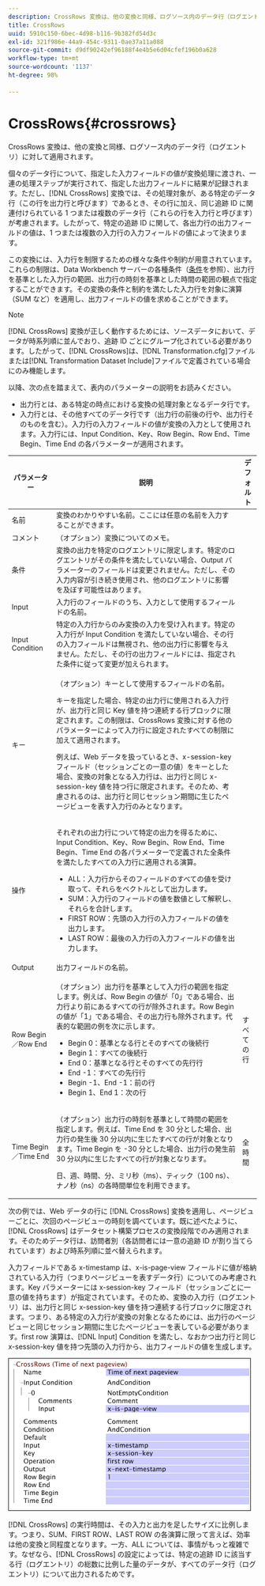 ```yaml
---
description: CrossRows 変換は、他の変換と同様、ログソース内のデータ行（ログエントリ）に対して適用されます。
title: CrossRows
uuid: 5910c150-6bec-4d98-b116-9b382fd54d3c
exl-id: 321f986e-44a9-454c-9311-0ae37a11a088
source-git-commit: d9df90242ef96188f4e4b5e6d04cfef196b0a628
workflow-type: tm+mt
source-wordcount: '1137'
ht-degree: 98%

---
```


# CrossRows{#crossrows}

CrossRows 変換は、他の変換と同様、ログソース内のデータ行（ログエントリ）に対して適用されます。

個々のデータ行について、指定した入力フィールドの値が変換処理に渡され、一連の処理ステップが実行されて、指定した出力フィールドに結果が記録されます。ただし、[!DNL CrossRows] 変換では、その処理対象が、ある特定のデータ行（この行を出力行と呼びます）であるとき、その行に加え、同じ追跡 ID に関連付けられている 1 つまたは複数のデータ行（これらの行を入力行と呼びます）が考慮されます。したがって、特定の追跡 ID に関して、各出力行の出力フィールドの値は、1 つまたは複数の入力行の入力フィールドの値によって決まります。

この変換には、入力行を制限するための様々な条件や制約が用意されています。これらの制限は、Data Workbench サーバーの各種条件（[条件](../../../../../home/c-dataset-const-proc/c-conditions/c-abt-cond.md)を参照）、出力行を基準とした入力行の範囲、出力行の時刻を基準とした時間の範囲の観点で指定することができます。その変換の条件と制約を満たした入力行を対象に演算（SUM など）を適用し、出力フィールドの値を求めることができます。

>[!NOTE]
>
>[!DNL CrossRows] 変換が正しく動作するためには、ソースデータにおいて、データが時系列順に並んでおり、追跡 ID ごとにグループ化されている必要があります。したがって、[!DNL CrossRows]は、[!DNL Transformation.cfg]ファイルまたは[!DNL Transformation Dataset Include]ファイルで定義されている場合にのみ機能します。

以降、次の点を踏まえて、表内のパラメーターの説明をお読みください。

* 出力行とは、ある特定の時点における変換の処理対象となるデータ行です。
* 入力行とは、その他すべてのデータ行です（出力行の前後の行や、出力行そのものを含む）。入力行の入力フィールドの値が変換の入力として使用されます。入力行には、Input Condition、Key、Row Begin、Row End、Time Begin、Time End の各パラメーターが適用されます。

<table id="table_152851484AFF4C50AF736DC62FAA43E3"> 
 <thead> 
  <tr> 
   <th colname="col1" class="entry"> パラメーター </th> 
   <th colname="col2" class="entry"> 説明 </th> 
   <th colname="col3" class="entry"> デフォルト </th> 
  </tr> 
 </thead>
 <tbody> 
  <tr> 
   <td colname="col1"> 名前 </td> 
   <td colname="col2"> 変換のわかりやすい名前。ここには任意の名前を入力することができます。 </td> 
   <td colname="col3"> </td> 
  </tr> 
  <tr> 
   <td colname="col1"> コメント </td> 
   <td colname="col2"> （オプション）変換についてのメモ。 </td> 
   <td colname="col3"> </td> 
  </tr> 
  <tr> 
   <td colname="col1"> 条件 </td> 
   <td colname="col2"> 変換の出力を特定のログエントリに限定します。特定のログエントリがその条件を満たしていない場合、Output パラメーターのフィールドは変更されません。ただし、その入力内容が引き続き使用され、他のログエントリに影響を及ぼす可能性はあります。 </td> 
   <td colname="col3"> </td> 
  </tr> 
  <tr> 
   <td colname="col1"> Input </td> 
   <td colname="col2"> 入力行のフィールドのうち、入力として使用するフィールドの名前。 </td> 
   <td colname="col3"> </td> 
  </tr> 
  <tr> 
   <td colname="col1"> Input Condition </td> 
   <td colname="col2"> 特定の入力行からのみ変換の入力を受け入れます。特定の入力行が Input Condition を満たしていない場合、その行の入力フィールドは無視され、他の出力行に影響を与えません。ただし、その行の出力フィールドには、指定された条件に従って変更が加えられます。 </td> 
   <td colname="col3"> </td> 
  </tr> 
  <tr> 
   <td colname="col1"> キー </td> 
   <td colname="col2"> <p>（オプション）キーとして使用するフィールドの名前。 </p> <p> キーを指定した場合、特定の出力行に使用される入力行が、出力行と同じ Key 値を持つ連続する行ブロックに限定されます。この制限は、<span class="wintitle">CrossRows</span> 変換に対する他のパラメーターによって入力行に設定されたすべての制限に加えて適用されます。 </p> <p> 例えば、Web データを扱っているとき、x-session-key フィールド（セッションごとの一意の値）をキーとした場合、変換の対象となる入力行は、出力行と同じ x-session-key 値を持つ行に限定されます。そのため、考慮されるのは、出力行と同じセッション期間に生じたページビューを表す入力行のみとなります。 </p> </td> 
   <td colname="col3"> </td> 
  </tr> 
  <tr> 
   <td colname="col1"> 操作 </td> 
   <td colname="col2"> <p>それぞれの出力行について特定の出力を得るために、Input Condition、Key、Row Begin、Row End、Time Begin、Time End の各パラメーターで定義された全条件を満たしたすべての入力行に適用される演算。 
     <ul id="ul_C01CCF73A9544BCFB7B1105042FEF2DD"> 
      <li id="li_2D1A192970904499AB9F4431D51106D7"> ALL：入力行からそのフィールドのすべての値を受け取って、それらをベクトルとして出力します。 </li> 
      <li id="li_B8863724AD924DE5BDBC987143548257"> SUM：入力行のフィールドの値を数値として解釈し、それらを合計します。 </li> 
      <li id="li_BF930069DCEA4E0B80893C3C06CAE100"> FIRST ROW：先頭の入力行の入力フィールドの値を出力します。 </li> 
      <li id="li_04B9E2D88C0847E28101FC830C18D8E2"> LAST ROW：最後の入力行の入力フィールドの値を出力します。 </li> 
     </ul> </p> </td> 
   <td colname="col3"> </td> 
  </tr> 
  <tr> 
   <td colname="col1"> Output </td> 
   <td colname="col2"> 出力フィールドの名前。 </td> 
   <td colname="col3"> </td> 
  </tr> 
  <tr> 
   <td colname="col1"> Row Begin／Row End </td> 
   <td colname="col2"> <p>（オプション）出力行を基準として入力行の範囲を指定します。例えば、Row Begin の値が「0」である場合、出力行より前にあるすべての行が除外されます。Row Begin の値が「1」である場合、その出力行も除外されます。代表的な範囲の例を次に示します。 
     <ul id="ul_B030F32A5146430BA50DD4FAB4A527B0"> 
      <li id="li_30DFB8C0265349C295943A1CB8077B86"> Begin 0：基準となる行とそのすべての後続行 </li> 
      <li id="li_9090C2E94E394351867BC5B78F27B41C"> Begin 1：すべての後続行 </li> 
      <li id="li_F870DC913E3F45BA94EE2EC04D344DE0"> End 0：基準となる行とそのすべての先行行 </li> 
      <li id="li_B8A576E419744D84AB1298E5155B583E"> End -1：すべての先行行 </li> 
      <li id="li_CD2307A262D34542A2860FF07005CAD7"> Begin -1、End -1：前の行 </li> 
      <li id="li_6BF30B7BB7CC40A68B2332A3C11DD3B5"> Begin 1、End 1：次の行 </li> 
     </ul> </p> </td> 
   <td colname="col3"> すべての行 </td> 
  </tr> 
  <tr> 
   <td colname="col1"> Time Begin／Time End </td> 
   <td colname="col2"> <p>（オプション）出力行の時刻を基準として時間の範囲を指定します。例えば、Time End を 30 分とした場合、出力行の発生後 30 分以内に生じたすべての行が対象となります。Time Begin を -30 分とした場合、出力行の発生前 30 分以内に生じたすべての行が対象となります。 </p> <p> 日、週、時間、分、ミリ秒（ms）、ティック（100 ns）、ナノ秒（ns）の各時間単位を利用できます。 </p> </td> 
   <td colname="col3"> 全時間 </td> 
  </tr> 
 </tbody> 
</table>

次の例では、Web データの行に [!DNL CrossRows] 変換を適用し、ページビューごとに、次回のページビューの時刻を調べています。既に述べたように、[!DNL CrossRows] はデータセット構築プロセスの変換段階でのみ適用されます。そのためデータ行は、訪問者別（各訪問者には一意の追跡 ID が割り当てられています）および時系列順に並べ替えられます。

入力フィールドである x-timestamp は、x-is-page-view フィールドに値が格納されている入力行（つまりページビューを表すデータ行）についてのみ考慮されます。Key パラメーターには x-session-key フィールド（セッションごとに一意の値を持ちます）が指定されています。そのため、変換の入力行（ログエントリ）は、出力行と同じ x-session-key 値を持つ連続する行ブロックに限定されます。つまり、ある特定の入力行が変換の対象となるためには、出力行のページビューと同じセッション期間に生じたページビューを表している必要があります。first row 演算は、[!DNL Input] Condition を満たし、なおかつ出力行と同じ x-session-key 値を持つ先頭の入力行から、出力フィールドの値を生成します。

![](assets/cfg_TransformationType_CrossRows.png)

[!DNL CrossRows] の実行時間は、その入力と出力を足したサイズに比例します。つまり、SUM、FIRST ROW、LAST ROW の各演算に限って言えば、効率は他の変換と同程度となります。一方、ALL については、事情がもっと複雑です。なぜなら、[!DNL CrossRows] の設定によっては、特定の追跡 ID に該当する行（ログエントリ）の総数に比例した量のデータが、すべてのデータ行（ログエントリ）について出力されるためです。
